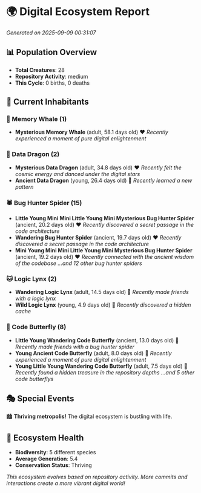 # 🌍 Digital Ecosystem Report
*Generated on 2025-09-09 00:31:07*

## 📊 Population Overview
- **Total Creatures**: 28
- **Repository Activity**: medium
- **This Cycle**: 0 births, 0 deaths

## 👥 Current Inhabitants

### 🐋 Memory Whale (1)
- **Mysterious Memory Whale** (adult, 58.1 days old) ❤️
  *Recently experienced a moment of pure digital enlightenment*

### 🐉 Data Dragon (2)
- **Mysterious Data Dragon** (adult, 34.8 days old) ❤️
  *Recently felt the cosmic energy and danced under the digital stars*
- **Ancient Data Dragon** (young, 26.4 days old) 💚
  *Recently learned a new pattern*

### 🕷️ Bug Hunter Spider (15)
- **Little Young Mini Mini Little Young Mini Mysterious Bug Hunter Spider** (ancient, 20.2 days old) ❤️
  *Recently discovered a secret passage in the code architecture*
- **Wandering Bug Hunter Spider** (ancient, 19.7 days old) ❤️
  *Recently discovered a secret passage in the code architecture*
- **Mini Young Mini Mini Little Young Mini Mysterious Bug Hunter Spider** (ancient, 19.2 days old) ❤️
  *Recently connected with the ancient wisdom of the codebase*
  *...and 12 other bug hunter spiders*

### 🐱 Logic Lynx (2)
- **Wandering Logic Lynx** (adult, 14.5 days old) 💛
  *Recently made friends with a logic lynx*
- **Wild Logic Lynx** (young, 4.9 days old) 💚
  *Recently discovered a hidden cache*

### 🦋 Code Butterfly (8)
- **Little Young Wandering Code Butterfly** (ancient, 13.0 days old) 💛
  *Recently made friends with a bug hunter spider*
- **Young Ancient Code Butterfly** (adult, 8.0 days old) 💚
  *Recently experienced a moment of pure digital enlightenment*
- **Young Little Young Wandering Code Butterfly** (adult, 7.5 days old) 💚
  *Recently found a hidden treasure in the repository depths*
  *...and 5 other code butterflys*

## 🎭 Special Events

🏙️ **Thriving metropolis!** The digital ecosystem is bustling with life.

## 🔬 Ecosystem Health
- **Biodiversity**: 5 different species
- **Average Generation**: 5.4
- **Conservation Status**: Thriving

*This ecosystem evolves based on repository activity. More commits and interactions create a more vibrant digital world!*